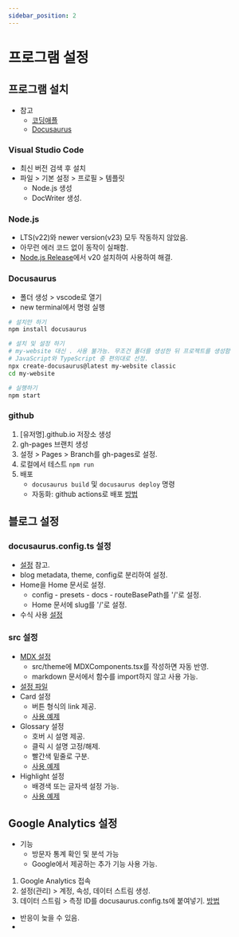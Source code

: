 ```yaml
---
sidebar_position: 2
---
```

# 프로그램 설정
## 프로그램 설치
* 참고
	* [코딩애플](https://codingapple.com/unit/react1-install-create-react-app-npx/)
	* [Docusaurus](https://docusaurus.io/docs)
### Visual Studio Code
* 최신 버전 검색 후 설치
* 파일 > 기본 설정 > 프로필 > 템플릿
	* Node.js 생성
	* DocWriter 생성.
### Node.js
* LTS(v22)와 newer version(v23) 모두 작동하지 않았음.
* 아무런 에러 코드 없이 동작이 실패함.
* [Node.js Release](https://nodejs.org/en/about/previous-releases)에서 v20 설치하여 사용하여 해결.
### Docusaurus
* 폴더 생성 > vscode로 열기
* new terminal에서 명령 실행
```bash
# 설치만 하기
npm install docusaurus
```
```bash
# 설치 및 설정 하기
# my-website 대신 . 사용 불가능. 무조건 폴더를 생성한 뒤 프로젝트를 생성함
# JavaScript와 TypeScript 중 편의대로 선정.
npx create-docusaurus@latest my-website classic
cd my-website
```
```bash
# 실행하기
npm start
```
### github
1. [유저명].github.io 저장소 생성
1. gh-pages 브랜치 생성
1. 설정 > Pages > Branch를 gh-pages로 설정.
1. 로컬에서 테스트 `npm run`
1. 배포
	* `docusaurus build` 및 `docusaurus deploy` 명령
	* 자동화: github actions로 배포 [방법](https://docusaurus.io/docs/deployment#triggering-deployment-with-github-actions)

## 블로그 설정
### docusaurus.config.ts 설정
* [설정](https://github.com/4Tel/4Tel.github.io/blob/main/docusaurus.config.ts) 참고.
* blog metadata, theme, config로 분리하여 설정.
* Home을 Home 문서로 설정.
	* config - presets - docs - routeBasePath를 '/'로 설정.
	* Home 문서에 slug를 '/'로 설정.
* 수식 사용 [설정](https://docusaurus.io/ko/docs/2.x/markdown-features/math-equations#configuration)
### src 설정
* [MDX 설정](https://github.com/4Tel/4Tel.github.io/blob/main/src/theme/MDXComponents.tsx)
	* src/theme에 MDXComponents.tsx를 작성하면 자동 반영.
	* markdown 문서에서 함수를 import하지 않고 사용 가능.
* [설정 파일](https://github.com/4Tel/4Tel.github.io/blob/main/src/components)
* Card 설정
	* 버튼 형식의 link 제공.
	* [사용 예제](Example/Custom#card)
* Glossary 설정
	* 호버 시 설명 제공.
	* 클릭 시 설명 고정/해제.
	* 빨간색 밑줄로 구분.
	* [사용 예제](Example/Custom#glossary)
* Highlight 설정
	* 배경색 또는 글자색 설정 가능.
	* [사용 예제](Example/Custom#highlight)

## Google Analytics 설정
* 기능
	* 방문자 통계 확인 및 분석 가능
	* Google에서 제공하는 추가 기능 사용 가능.
1. Google Analytics 접속
1. 설정(관리) > 계정, 속성, 데이터 스트림 생성.
1. 데이터 스트림 > 측정 ID를 docusaurus.config.ts에 붙여넣기. [방법](https://docusaurus.io/ko/docs/api/plugins/@docusaurus/plugin-google-analytics)
* 반응이 늦을 수 있음.
* <Glossary id="Analytics 연결 테스트 방법"/>

## 